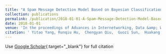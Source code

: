 ```yaml
---
title: "A Spam Message Detection Model Based on Bayesian Classification"
collection: publications
permalink: /publication/2018-01-01-A-Spam-Message-Detection-Model-Based-on-Bayesian-Classification
date: 2018-01-01
venue: 'In the proceedings of Advances in Internetworking, Data &amp; Web Technologies: The 5th International Conference on Emerging Internetworking, Data &amp; Web Technologies (EIDWT-2017)'
citation: ' Yitao Yang, Runqiu Hu,  Chengyan Qiu,  Guozi Sun,  Huakang Li, &quot;A Spam Message Detection Model Based on Bayesian Classification.&quot; In the proceedings of Advances in Internetworking, Data &amp;amp; Web Technologies: The 5th International Conference on Emerging Internetworking, Data &amp;amp; Web Technologies (EIDWT-2017), 2018.'
---
```

Use [Google Scholar](https://scholar.google.com/scholar?q=A+Spam+Message+Detection+Model+Based+on+Bayesian+Classification){:target="_blank"} for full citation
